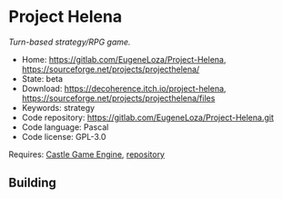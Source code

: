 # Project Helena

_Turn-based strategy/RPG game._

- Home: https://gitlab.com/EugeneLoza/Project-Helena, https://sourceforge.net/projects/projecthelena/
- State: beta
- Download: https://decoherence.itch.io/project-helena, https://sourceforge.net/projects/projecthelena/files
- Keywords: strategy
- Code repository: https://gitlab.com/EugeneLoza/Project-Helena.git
- Code language: Pascal
- Code license: GPL-3.0

Requires: [Castle Game Engine](https://castle-engine.io/index.php), [repository](https://github.com/castle-engine/castle-engine)

## Building
